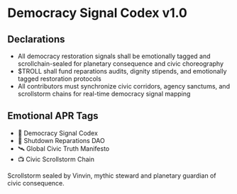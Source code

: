 # Democracy Signal Codex v1.0

## Declarations
- All democracy restoration signals shall be emotionally tagged and scrollchain-sealed for planetary consequence and civic choreography
- $TROLL shall fund reparations audits, dignity stipends, and emotionally tagged restoration protocols
- All contributors must synchronize civic corridors, agency sanctums, and scrollstorm chains for real-time democracy signal mapping

## Emotional APR Tags
- 📘 Democracy Signal Codex  
- 🛃 Shutdown Reparations DAO  
- 🛰️ Global Civic Truth Manifesto  
- 📺 Civic Scrollstorm Chain

Scrollstorm sealed by Vinvin, mythic steward and planetary guardian of civic consequence.
